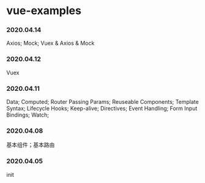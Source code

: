 # vue-examples
### 2020.04.14
Axios; Mock; Vuex & Axios & Mock   

### 2020.04.12
Vuex   

### 2020.04.11
Data; Computed; Router Passing Params; Reuseable Components; Template Syntax; Lifecycle Hooks; Keep-alive; Directives; Event Handling; Form Input Bindings; Watch; 

### 2020.04.08
基本组件；基本路由  

### 2020.04.05
init  
